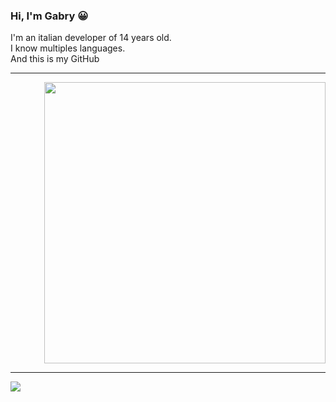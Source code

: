 <div align="left">
  <div>
    
### Hi, I'm Gabry 😀
I'm an italian developer of 14 years old.  
I know multiples languages.  
And this is my GitHub    
  </div>
</div>

<hr> 
<div align="right"> 
  <a href="https://gabry.cf" target="_blank"><img width="450vh" src="https://github-readme-stats.vercel.app/api?username=Gabry-76&theme=dracula&show_icons=true&hide=contribs,prs&width=5000px"></a>
</div>

<hr>

<div align="left">
  <a href="https://discord.com/users/683423964227436576" target="_blank"><img src="https://lanyard.cnrad.dev/api/683423964227436576?idleMessage=Watching My Life In My Bed&bg=282a36&border=10px"></a>
</div>
